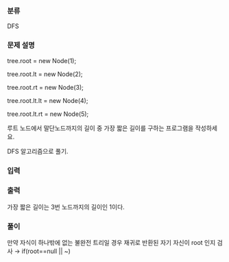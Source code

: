 ### 분류

DFS

### 문제 설명

<p>
tree.root = new Node(1);
  
tree.root.lt = new Node(2);

tree.root.rt = new Node(3);

tree.root.lt.lt = new Node(4);

tree.root.lt.rt = new Node(5);

루트 노드에서 말단노드까지의 길이 중 가장 짧은 길이를 구하는 프로그램을 작성하세요.

DFS 알고리즘으로 풀기.
</p>


### 입력

 <p> </p>

### 출력

 <p>가장 짧은 길이는 3번 노드까지의 길이인 1이다.</p>

### 풀이 

<p>만약 자식이 하나밖에 없는 불완전 트리일 경우 재귀로 반환된 자기 자신이 root 인지 검사 → if(root==null || ~)

</p>
